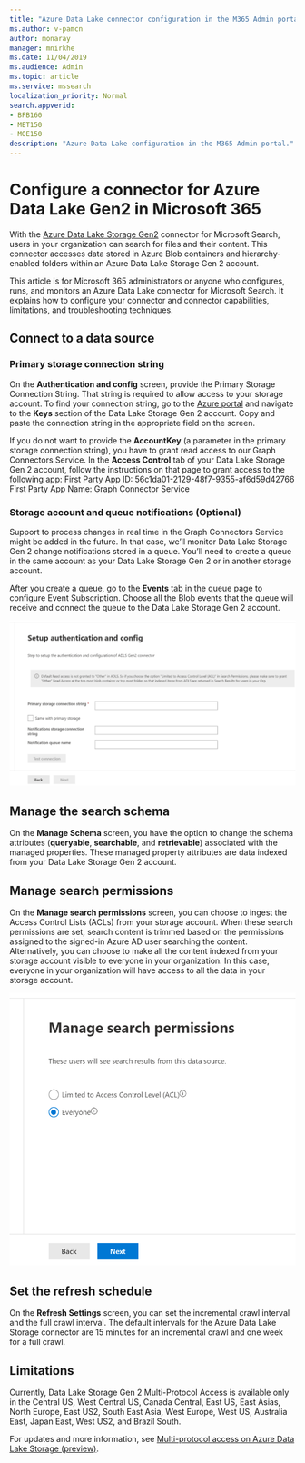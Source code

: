```yaml
---
title: "Azure Data Lake connector configuration in the M365 Admin portal"
ms.author: v-pamcn
author: monaray
manager: mnirkhe
ms.date: 11/04/2019
ms.audience: Admin
ms.topic: article
ms.service: mssearch
localization_priority: Normal
search.appverid:
- BFB160
- MET150
- MOE150
description: "Azure Data Lake configuration in the M365 Admin portal."
---
```


# Configure a connector for Azure Data Lake Gen2 in Microsoft 365

With the [Azure Data Lake Storage Gen2](https://docs.microsoft.com/azure/storage/blobs/data-lake-storage-introduction) connector for Microsoft Search, users in your organization can search for files and their content. This connector accesses data stored in Azure Blob containers and hierarchy-enabled folders within an Azure Data Lake Storage Gen 2 account.

This article is for Microsoft 365 administrators or anyone who configures, runs, and monitors an Azure Data Lake connector for Microsoft Search. It explains how to configure your connector and connector capabilities, limitations, and troubleshooting techniques.

## Connect to a data source

### Primary storage connection string 
On the **Authentication and config** screen, provide the Primary Storage Connection String. That string is required to allow access to your storage account. To find your connection string, go to the [Azure portal](https://ms.portal.azure.com/#home) and navigate to the **Keys** section of the Data Lake Storage Gen 2 account. Copy and paste the connection string in the appropriate field on the screen.

If you do not want to provide the **AccountKey** (a parameter in the primary storage connection string), you have to grant read access to our Graph Connectors Service. In the **Access Control** tab of your Data Lake Storage Gen 2 account, follow the instructions on that page to grant access to the following app:
    First Party App ID: 56c1da01-2129-48f7-9355-af6d59d42766
    First Party App Name: Graph Connector Service

### Storage account and queue notifications (Optional)
Support to process changes in real time in the Graph Connectors Service might be added in the future. In that case, we’ll monitor Data Lake Storage Gen 2 change notifications stored in a queue. You’ll need to create a queue in the same account as your Data Lake Storage Gen 2 or in another storage account.

After you create a queue, go to the **Events** tab in the queue page to configure Event Subscription. Choose all the Blob events that the queue will receive and connect the queue to the Data Lake Storage Gen 2 account.

![](media/ADLSconfig.png)

## Manage the search schema
On the **Manage Schema** screen, you have the option to change the schema attributes (**queryable**, **searchable**, and **retrievable**) associated with the managed properties. These managed property attributes are data indexed from your Data Lake Storage Gen 2 account.

## Manage search permissions
On the **Manage search permissions** screen, you can choose to ingest the Access Control Lists (ACLs) from your storage account. When these search permissions are set, search content is trimmed based on the permissions assigned to the signed-in Azure AD user searching the content. Alternatively, you can choose to make all the content indexed from your storage account visible to everyone in your organization. In this case, everyone in your organization will have access to all the data in your storage account.

![](media/ADLSpermissions.png)
 
## Set the refresh schedule
On the **Refresh Settings** screen, you can set the incremental crawl interval and the full crawl interval. The default intervals for the Azure Data Lake Storage connector are 15 minutes for an incremental crawl and one week for a full crawl.
 
## Limitations
Currently, Data Lake Storage Gen 2 Multi-Protocol Access is available only in the Central US, West Central US, Canada Central, East US, East Asias, North Europe, East US2, South East Asia, West Europe, West US, Australia East, Japan East, West US2, and Brazil South.

For updates and more information, see  [Multi-protocol access on Azure Data Lake Storage (preview)](https://docs.microsoft.com/en-us/azure/storage/blobs/data-lake-storage-multi-protocol-access).


